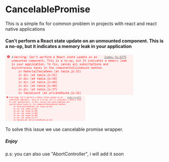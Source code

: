 # CancelablePromise

This is a simple fix for common problem in projects with react and react native applications

#### Can’t perform a React state update on an unmounted component. This is a no-op, but it indicates a memory leak in your application ####
<p float="left">
<img src="https://github.com/mmttt89/CancelablePromise/blob/main/images/image01.png" width="400" aspectRatio="2/1">
<img src="https://github.com/mmttt89/CancelablePromise/blob/main/images/image01.png" width="250" aspectRatio="1/2">
<p>

To solve this issue we use cancelable promise wrapper.

##### Enjoy #####


p.s: you can also use "AbortController", i will add it soon